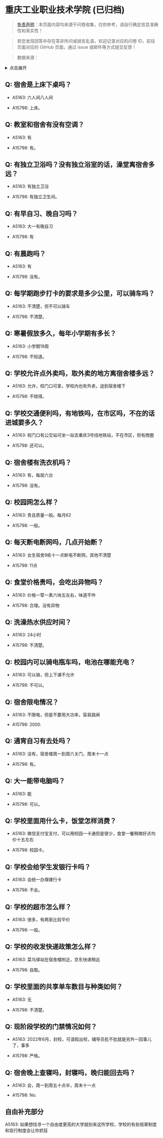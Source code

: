# 重庆工业职业技术学院 (已归档)

> [免责声明](https://colleges.chat/#_3)：本页面内容均来源于问卷收集，仅供参考，请自行确定信息准确性和真实性！

> 若您发现回答中存在答非所问或胡言乱语，欢迎记录对应的问卷 ID，前往页面对应的 GitHub 页面，通过 issue 或邮件等方式提交反馈！

> 数据来源：

<details><summary>点击展开</summary>
<ul>
<li>A5163: 匿名 (2022 年 06 月)</li>
<li>A15798: 匿名 (2022 年 08 月)</li>
</ul>
</details>

## Q: 宿舍是上床下桌吗？

- A5163: 六人间八人间

- A15798: 上床。

## Q: 教室和宿舍有没有空调？

- A5163: 有

- A15798: 有。

## Q: 有独立卫浴吗？没有独立浴室的话，澡堂离宿舍多远？

- A5163: 有独立卫浴

- A15798: 有独立卫生间。

## Q: 有早自习、晚自习吗？

- A5163: 大一有晚自习

- A15798: 有

## Q: 有晨跑吗？

- A5163: 有

- A15798: 没有。

## Q: 每学期跑步打卡的要求是多少公里，可以骑车吗？

- A5163: 不清楚，但不可以骑车

- A15798: 不清楚。

## Q: 寒暑假放多久，每年小学期有多长？

- A5163: 小学期19周

- A15798: 不知道。

## Q: 学校允许点外卖吗，取外卖的地方离宿舍楼多远？

- A5163: 允许，校门口可拿，学校内也有外卖，送到宿舍楼下

- A15798: 不晓得。

## Q: 学校交通便利吗，有地铁吗，在市区吗，不在的话进城要多久？

- A5163: 校门口有公交站可坐一站去重庆3号线地铁站，不在市区，但有商圈

- A15798: 还可以。

## Q: 宿舍楼有洗衣机吗？

- A5163: 有，每层六台

- A15798: 没有。

## Q: 校园网怎么样？

- A5163: 贵且质量一般。每月62

- A15798: 一般。

## Q: 每天断电断网吗，几点开始断？

- A5163: 女生宿舍9栋十一点断电不断网，其他不清楚

- A15798: 11点

## Q: 食堂价格贵吗，会吃出异物吗？

- A5163: 价格一荤一素六块五左右，味道不咋

- A15798: 合理。没有异物

## Q: 洗澡热水供应时间？

- A5163: 24小时

- A15798: 不清楚。

## Q: 校园内可以骑电瓶车吗，电池在哪能充电？

- A5163: 可以骑，但上下课不允许

- A15798: 不可以。

## Q: 宿舍限电情况？

- A5163: 不限电，但是不要用大功率，容易跳闸

- A15798: 2000.

## Q: 通宵自习有去处吗？

- A5163: 没有，宿舍楼周一到周六关门，周末十一点

- A15798: 有。

## Q: 大一能带电脑吗？

- A5163: 能

- A15798: 可以。

## Q: 学校里面用什么卡，饭堂怎样消费？

- A5163: 微信支付宝支付，可以用校园一卡通但是很少，食堂一餐稍微好点均价十五左右

- A15798: 校园卡。

## Q: 学校会给学生发银行卡吗？

- A5163: 会统一办理建行卡

- A15798: 不会。

## Q: 学校的超市怎么样？

- A5163: 很多，有两家比较平价

- A15798: 一般。

## Q: 学校的收发快递政策怎么样？

- A5163: 菜鸟驿站在宿舍楼附近，京东快递稍远

- A15798: 自取。

## Q: 学校里面的共享单车数目与种类如何？

- A5163: 无

- A15798: 不清楚。

## Q: 现阶段学校的门禁情况如何？

- A5163: 2022年6月，封校，可请假出校，辅导员批不批就是另外一回事儿了，事多

- A15798: 严格。

## Q: 宿舍晚上查寝吗，封寝吗，晚归能回去吗？

- A5163: 会，周一到周五十点半，周末十一点

- A15798: No.

## 自由补充部分

A5163: 如果想找寻一个自由度更高的大学就别来这所学校，学校的有些规章制度和现行制度会让你抓狂